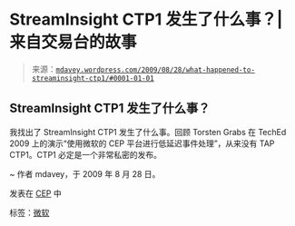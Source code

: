 <!--yml

category: 未分类

date: 2024-05-18 06:10:12

-->

# StreamInsight CTP1 发生了什么事？| 来自交易台的故事

> 来源：[`mdavey.wordpress.com/2009/08/28/what-happened-to-streaminsight-ctp1/#0001-01-01`](https://mdavey.wordpress.com/2009/08/28/what-happened-to-streaminsight-ctp1/#0001-01-01)

## StreamInsight CTP1 发生了什么事？

我找出了 StreamInsight CTP1 发生了什么事。回顾 Torsten Grabs 在 TechEd 2009 上的演示“使用微软的 CEP 平台进行低延迟事件处理”，从来没有 TAP CTP1。CTP1 必定是一个非常私密的发布。

~ 作者 mdavey，于 2009 年 8 月 28 日。

发表在 [CEP](https://mdavey.wordpress.com/category/hpc/cep/) 中

标签：[微软](https://mdavey.wordpress.com/tag/microsoft/)

